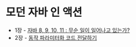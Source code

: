 # 모던 자바 인 액션
* 1장 - [자바 8, 9, 10, 11 : 무순 일이 일어나고 있는가?](https://leeha0.tistory.com/54)
* 2장 - [동작 파라미터화 코드 전달하기](https://leeha0.tistory.com/55)